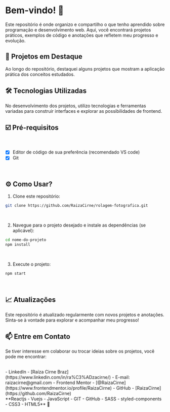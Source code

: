 # Bem-vindo! 👋
Este repositório é onde organizo e compartilho o que tenho aprendido sobre programação e desenvolvimento web. Aqui, você encontrará projetos práticos, exemplos de código e anotações que refletem meu progresso e evolução.
<br />

## 🚀 Projetos em Destaque
Ao longo do repositório, destaquei alguns projetos que mostram a aplicação prática dos conceitos estudados.
<br />

## 🛠 Tecnologias Utilizadas
No desenvolvimento dos projetos, utilizo tecnologias e ferramentas variadas para construir interfaces e explorar as possibilidades de frontend.
<br />

## ☑️ Pré-requisitos 
<br />

- [x] Editor de código de sua preferência (recomendado VS code)
- [x] Git
<br />

## ⚙️ Como Usar?
1. Clone este repositório: 

```bash
git clone https://github.com/RaizaCirne/rolagem-fotografica.git
```
<br />

2. Navegue para o projeto desejado e instale as dependências (se aplicável):
```bash
cd nome-do-projeto
npm install
```
<br />

3. Execute o projeto: 
```bash
npm start
```
<br />

## 📈 Atualizações
Este repositório é atualizado regularmente com novos projetos e anotações. Sinta-se à vontade para explorar e acompanhar meu progresso!
<br />

## 📫 Entre em Contato
Se tiver interesse em colaborar ou trocar ideias sobre os projetos, você pode me encontrar:

<br />
- LinkedIn - [Raíza Cirne Braz](https://www.linkedin.com/in/ra%C3%ADzacirne/)
- E-mail: raizacirne@gmail.com
- Frontend Mentor - [@RaizaCirne](https://www.frontendmentor.io/profile/RaizaCirne)
- GitHub - [RaizaCirne](https://github.com/RaizaCirne)
<br />
**Reactjs - Vuejs - JavaScript - GIT - GitHub - SASS - styled-components - CSS3 - HTML5** 🚀



